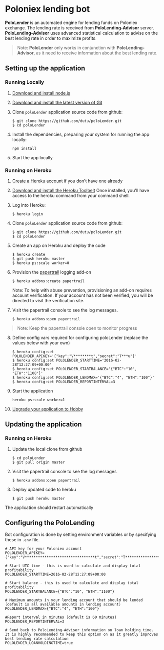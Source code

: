 # Poloniex lending bot

**PoloLender** is an automated engine for lending funds on Poloniex exchange.
The lending rate is received from **PoloLending-Advisor** server. **PoloLending-Advisor** uses advanced statistical calculation to advise on the best lending rate in order to maximize profits.

> Note: **PoloLender** only works in conjunction with **PoloLending-Advisor**, as it need to receive information about the best lending rate.


## Setting up the application

### Running Locally


1. [Download and install node.js](http://nodejs.org/)

2. [Download and install the latest version of Git](http://git-scm.com/downloads "Download and install the latest version of Git")

3. Clone `poloLender` application source code from github:

    ```
    $ git clone https://github.com/dutu/poloLender.git
    $ cd poloLender
    ```
4. Install the dependencies, preparing your system for running the app locally:

    ```
    npm install
    ```
    
5. Start the app locally



### Running on Heroku


1. [Create a Heroku account](https://signup.heroku.com/dc "Create a Heroku account") if you don't have one already

2. [Download and install the Heroku Toolbelt](https://toolbelt.heroku.com/ "Download and install the Heroku Toolbelt")
Once installed, you'll have access to the heroku command from your command shell.

3. Log into Heroku:

    ```
    $ heroku login
    ```
 
4. Clone `poloLender` application source code from github:

    ```
    $ git clone https://github.com/dutu/poloLender.git
    $ cd poloLender
    ```
5. Create an app on Heroku and deploy the code
    
    ```
    $ heroku create
    $ git push heroku master
    $ heroku ps:scale worker=0
    ```
    
6. Provision the [papertrail](https://devcenter.heroku.com/articles/papertrail) logging add-on
    ```
    $ heroku addons:create papertrail
    ```
    
    Note: To help with abuse prevention, provisioning an add-on requires account verification. If your account has not been verified, you will be directed to visit the verification site.


7. Visit the papertrail console to see the log messages. 
    ```
    $ heroku addons:open papertrail
    ```
> Note: Keep the papertrail console open to monitor progress
    
8. Define config vars required for configuring poloLender (replace the values below with your own)
    ```
    $ heroku config:set POLOLENDER_APIKEY='{"key":"V********t","secret":"T***u"}'
    $ heroku config:set POLOLENDER_STARTTIME='2016-02-28T12:27:09+00:00'
    $ heroku config:set POLOLENDER_STARTBALANCE='{"BTC":"10", "ETH":"1100"}'
    $ heroku config:set POLOLENDER_LENDMAX='{"BTC":"4", "ETH":"100"}'
    $ heroku config:set POLOLENDER_REPORTINTERVAL=3
    ```
    
9. Start the application
    ```
    heroku ps:scale worker=1
    ```

10. [Upgrade your application to Hobby](https://dashboard.heroku.com/# "upgrade to Hobby")



## Updating the application

### Running on Heroku

1. Update the local clone from github
    ```
    $ cd poloLender
    $ git pull origin master
    ```

2. Visit the papertrail console to see the log messages 
    ```
    $ heroku addons:open papertrail
    ```

3. Deploy updated code to heroku 
    ```
    $ git push heroku master
    ```
The application should restart automatically 

## Configuring the PoloLending

Bot configuration is done by setting environment variables or by specifying these in `.env` file.


    # API key for your Poloniex account
    POLOLENDER_APIKEY={"key":"V********************************t","secret":"T************************************u"}
    
    # Start UTC time - this is used to calculate and display total profitability
    POLOLENDER_STARTTIME=2016-02-28T12:27:09+00:00
    
    # Start balance - this is used to calculate and display total profitability
    POLOLENDER_STARTBALANCE={"BTC":"10", "ETH":"1100"}
    
    # Maximum amounts in your lending account that should be lended (default is all available amounts in lending account) 
    POLOLENDER_LENDMAX={"BTC":"4", "ETH":"100"}

    #Report interval in minutes (default is 60 minutes)
    POLOLENDER_REPORTINTERVAL=3
        
    # Send back to PoloLending-Advisor information on loan holding time. It is highly recommended to keep this option on as it greatly improves best lending rate calculation  
    POLOLENDER_LOANHOLDINGTIME=true
